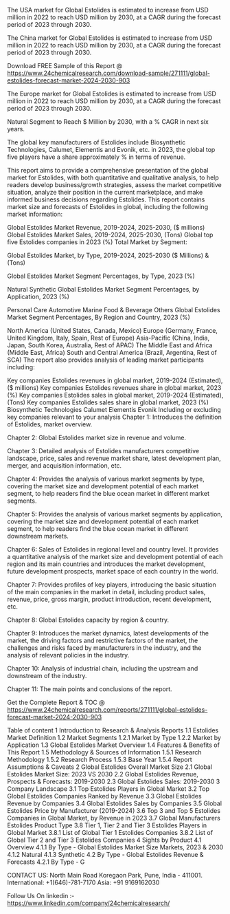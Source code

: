 The USA market for Global Estolides is estimated to increase from USD million in 2022 to reach USD million by 2030, at a CAGR during the forecast period of 2023 through 2030.

The China market for Global Estolides is estimated to increase from USD million in 2022 to reach USD million by 2030, at a CAGR during the forecast period of 2023 through 2030.

Download FREE Sample of this Report @ https://www.24chemicalresearch.com/download-sample/271111/global-estolides-forecast-market-2024-2030-903

The Europe market for Global Estolides is estimated to increase from USD million in 2022 to reach USD million by 2030, at a CAGR during the forecast period of 2023 through 2030.

Natural Segment to Reach $ Million by 2030, with a % CAGR in next six years.

The global key manufacturers of Estolides include Biosynthetic Technologies, Calumet, Elementis and Evonik, etc. in 2023, the global top five players have a share approximately % in terms of revenue.

This report aims to provide a comprehensive presentation of the global market for Estolides, with both quantitative and qualitative analysis, to help readers develop business/growth strategies, assess the market competitive situation, analyze their position in the current marketplace, and make informed business decisions regarding Estolides. This report contains market size and forecasts of Estolides in global, including the following market information:

Global Estolides Market Revenue, 2019-2024, 2025-2030, ($ millions)
Global Estolides Market Sales, 2019-2024, 2025-2030, (Tons)
Global top five Estolides companies in 2023 (%)
Total Market by Segment:

Global Estolides Market, by Type, 2019-2024, 2025-2030 ($ Millions) & (Tons)

Global Estolides Market Segment Percentages, by Type, 2023 (%)

Natural
Synthetic
Global Estolides Market Segment Percentages, by Application, 2023 (%)

Personal Care
Automotive
Marine
Food & Beverage
Others
Global Estolides Market Segment Percentages, By Region and Country, 2023 (%)

North America (United States, Canada, Mexico)
Europe (Germany, France, United Kingdom, Italy, Spain, Rest of Europe)
Asia-Pacific (China, India, Japan, South Korea, Australia, Rest of APAC)
The Middle East and Africa (Middle East, Africa)
South and Central America (Brazil, Argentina, Rest of SCA)
The report also provides analysis of leading market participants including:

Key companies Estolides revenues in global market, 2019-2024 (Estimated), ($ millions)
Key companies Estolides revenues share in global market, 2023 (%)
Key companies Estolides sales in global market, 2019-2024 (Estimated), (Tons)
Key companies Estolides sales share in global market, 2023 (%)
Biosynthetic Technologies
Calumet
Elementis
Evonik
Including or excluding key companies relevant to your analysis
Chapter 1: Introduces the definition of Estolides, market overview.

Chapter 2: Global Estolides market size in revenue and volume.

Chapter 3: Detailed analysis of Estolides manufacturers competitive landscape, price, sales and revenue market share, latest development plan, merger, and acquisition information, etc.

Chapter 4: Provides the analysis of various market segments by type, covering the market size and development potential of each market segment, to help readers find the blue ocean market in different market segments.

Chapter 5: Provides the analysis of various market segments by application, covering the market size and development potential of each market segment, to help readers find the blue ocean market in different downstream markets.

Chapter 6: Sales of Estolides in regional level and country level. It provides a quantitative analysis of the market size and development potential of each region and its main countries and introduces the market development, future development prospects, market space of each country in the world.

Chapter 7: Provides profiles of key players, introducing the basic situation of the main companies in the market in detail, including product sales, revenue, price, gross margin, product introduction, recent development, etc.

Chapter 8: Global Estolides capacity by region & country.

Chapter 9: Introduces the market dynamics, latest developments of the market, the driving factors and restrictive factors of the market, the challenges and risks faced by manufacturers in the industry, and the analysis of relevant policies in the industry.

Chapter 10: Analysis of industrial chain, including the upstream and downstream of the industry.

Chapter 11: The main points and conclusions of the report.

Get the Complete Report & TOC @ https://www.24chemicalresearch.com/reports/271111/global-estolides-forecast-market-2024-2030-903

Table of content
1 Introduction to Research & Analysis Reports
1.1 Estolides Market Definition
1.2 Market Segments
1.2.1 Market by Type
1.2.2 Market by Application
1.3 Global Estolides Market Overview
1.4 Features & Benefits of This Report
1.5 Methodology & Sources of Information
1.5.1 Research Methodology
1.5.2 Research Process
1.5.3 Base Year
1.5.4 Report Assumptions & Caveats
2 Global Estolides Overall Market Size
2.1 Global Estolides Market Size: 2023 VS 2030
2.2 Global Estolides Revenue, Prospects & Forecasts: 2019-2030
2.3 Global Estolides Sales: 2019-2030
3 Company Landscape
3.1 Top Estolides Players in Global Market
3.2 Top Global Estolides Companies Ranked by Revenue
3.3 Global Estolides Revenue by Companies
3.4 Global Estolides Sales by Companies
3.5 Global Estolides Price by Manufacturer (2019-2024)
3.6 Top 3 and Top 5 Estolides Companies in Global Market, by Revenue in 2023
3.7 Global Manufacturers Estolides Product Type
3.8 Tier 1, Tier 2 and Tier 3 Estolides Players in Global Market
3.8.1 List of Global Tier 1 Estolides Companies
3.8.2 List of Global Tier 2 and Tier 3 Estolides Companies
4 Sights by Product
4.1 Overview
4.1.1 By Type - Global Estolides Market Size Markets, 2023 & 2030
4.1.2 Natural
4.1.3 Synthetic
4.2 By Type - Global Estolides Revenue & Forecasts
4.2.1 By Type - G

CONTACT US:
North Main Road Koregaon Park, Pune, India - 411001.
International: +1(646)-781-7170
Asia: +91 9169162030

Follow Us On linkedin :- https://www.linkedin.com/company/24chemicalresearch/
